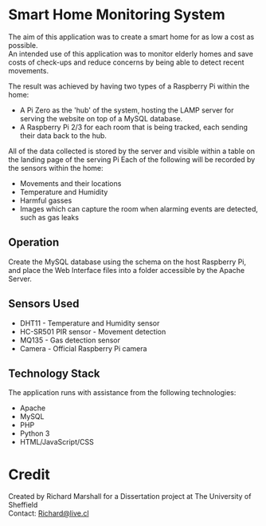 # Smart Home Monitoring System

The aim of this application was to create a smart home for as low a cost as possible.  
An intended use of this application was to monitor elderly homes and save costs of check-ups and reduce concerns by being able to detect recent movements.  

The result was achieved by having two types of a Raspberry Pi within the home:  
 * A Pi Zero as the 'hub' of the system, hosting the LAMP server for serving the website on top of a MySQL database.  
 * A Raspberry Pi 2/3 for each room that is being tracked, each sending their data back to the hub.  

  
All of the data collected is stored by the server and visible within a table on the landing page of the serving Pi
Each of the following will be recorded by the sensors within the home:
 * Movements and their locations  
 * Temperature and Humidity  
 * Harmful gasses  
 * Images which can capture the room when alarming events are detected, such as gas leaks
 

## Operation
Create the MySQL database using the schema on the host Raspberry Pi, and place the Web Interface files into a folder accessible by the Apache Server.  
  
## Sensors Used
 * DHT11  - Temperature and Humidity sensor
 * HC-SR501 PIR sensor - Movement detection
 * MQ135 - Gas detection sensor
 * Camera - Official Raspberry Pi camera

## Technology Stack

The application runs with assistance from the following technologies:  
  * Apache   
  * MySQL  
  * PHP
  * Python 3
  * HTML/JavaScript/CSS

# Credit

Created by Richard Marshall for a Dissertation project at The University of Sheffield  
Contact: Richard@live.cl